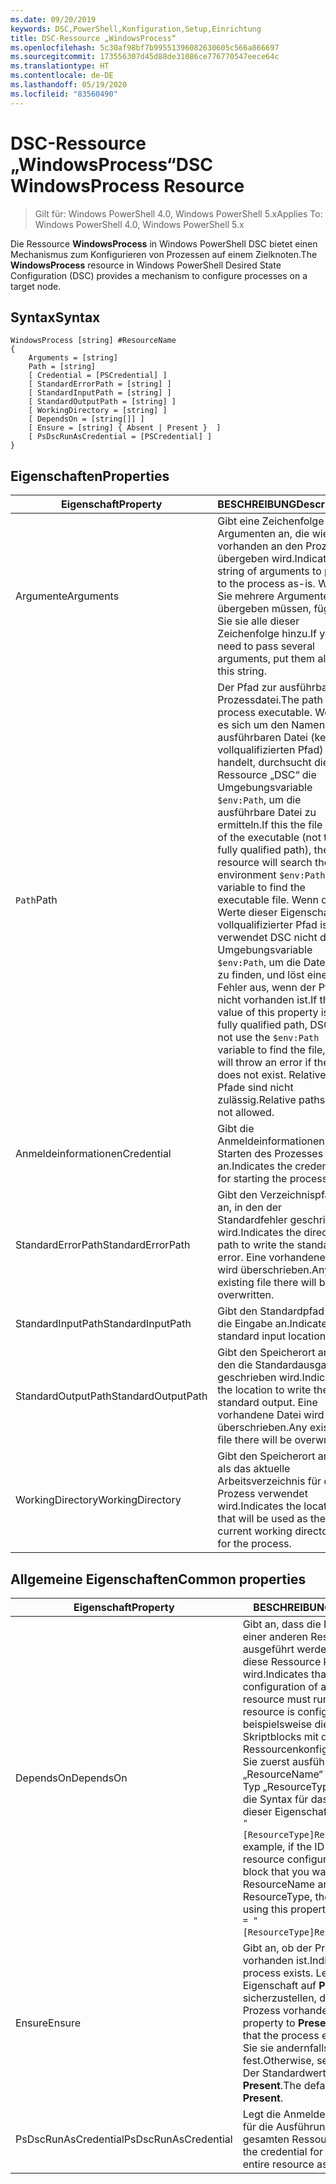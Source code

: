 ```yaml
---
ms.date: 09/20/2019
keywords: DSC,PowerShell,Konfiguration,Setup,Einrichtung
title: DSC-Ressource „WindowsProcess“
ms.openlocfilehash: 5c30af98bf7b99551396082630605c566a866697
ms.sourcegitcommit: 173556307d45d88de31086ce776770547eece64c
ms.translationtype: HT
ms.contentlocale: de-DE
ms.lasthandoff: 05/19/2020
ms.locfileid: "83560490"
---
```

# <a name="dsc-windowsprocess-resource"></a><span data-ttu-id="fb54a-103">DSC-Ressource „WindowsProcess“</span><span class="sxs-lookup"><span data-stu-id="fb54a-103">DSC WindowsProcess Resource</span></span>

> <span data-ttu-id="fb54a-104">Gilt für: Windows PowerShell 4.0, Windows PowerShell 5.x</span><span class="sxs-lookup"><span data-stu-id="fb54a-104">Applies To: Windows PowerShell 4.0, Windows PowerShell 5.x</span></span>

<span data-ttu-id="fb54a-105">Die Ressource **WindowsProcess** in Windows PowerShell DSC bietet einen Mechanismus zum Konfigurieren von Prozessen auf einem Zielknoten.</span><span class="sxs-lookup"><span data-stu-id="fb54a-105">The **WindowsProcess** resource in Windows PowerShell Desired State Configuration (DSC) provides a mechanism to configure processes on a target node.</span></span>

## <a name="syntax"></a><span data-ttu-id="fb54a-106">Syntax</span><span class="sxs-lookup"><span data-stu-id="fb54a-106">Syntax</span></span>

```Syntax
WindowsProcess [string] #ResourceName
{
    Arguments = [string]
    Path = [string]
    [ Credential = [PSCredential] ]
    [ StandardErrorPath = [string] ]
    [ StandardInputPath = [string] ]
    [ StandardOutputPath = [string] ]
    [ WorkingDirectory = [string] ]
    [ DependsOn = [string[]] ]
    [ Ensure = [string] { Absent | Present }  ]
    [ PsDscRunAsCredential = [PSCredential] ]
}
```

## <a name="properties"></a><span data-ttu-id="fb54a-107">Eigenschaften</span><span class="sxs-lookup"><span data-stu-id="fb54a-107">Properties</span></span>

|<span data-ttu-id="fb54a-108">Eigenschaft</span><span class="sxs-lookup"><span data-stu-id="fb54a-108">Property</span></span> |<span data-ttu-id="fb54a-109">BESCHREIBUNG</span><span class="sxs-lookup"><span data-stu-id="fb54a-109">Description</span></span> |
|---|---|
|<span data-ttu-id="fb54a-110">Argumente</span><span class="sxs-lookup"><span data-stu-id="fb54a-110">Arguments</span></span> |<span data-ttu-id="fb54a-111">Gibt eine Zeichenfolge von Argumenten an, die wie vorhanden an den Prozess übergeben wird.</span><span class="sxs-lookup"><span data-stu-id="fb54a-111">Indicates a string of arguments to pass to the process as-is.</span></span> <span data-ttu-id="fb54a-112">Wenn Sie mehrere Argumente übergeben müssen, fügen Sie sie alle dieser Zeichenfolge hinzu.</span><span class="sxs-lookup"><span data-stu-id="fb54a-112">If you need to pass several arguments, put them all in this string.</span></span> |
|<span data-ttu-id="fb54a-113">`Path`</span><span class="sxs-lookup"><span data-stu-id="fb54a-113">Path</span></span> |<span data-ttu-id="fb54a-114">Der Pfad zur ausführbaren Prozessdatei.</span><span class="sxs-lookup"><span data-stu-id="fb54a-114">The path to the process executable.</span></span> <span data-ttu-id="fb54a-115">Wenn es sich um den Namen der ausführbaren Datei (keinen vollqualifizierten Pfad) handelt, durchsucht die Ressource „DSC“ die Umgebungsvariable `$env:Path`, um die ausführbare Datei zu ermitteln.</span><span class="sxs-lookup"><span data-stu-id="fb54a-115">If this the file name of the executable (not the fully qualified path), the DSC resource will search the environment `$env:Path` variable to find the executable file.</span></span> <span data-ttu-id="fb54a-116">Wenn der Werte dieser Eigenschaft ein vollqualifizierter Pfad ist, verwendet DSC nicht die Umgebungsvariable `$env:Path`, um die Dateien zu finden, und löst einen Fehler aus, wenn der Pfad nicht vorhanden ist.</span><span class="sxs-lookup"><span data-stu-id="fb54a-116">If the value of this property is a fully qualified path, DSC will not use the `$env:Path` variable to find the file, and will throw an error if the path does not exist.</span></span> <span data-ttu-id="fb54a-117">Relative Pfade sind nicht zulässig.</span><span class="sxs-lookup"><span data-stu-id="fb54a-117">Relative paths are not allowed.</span></span> |
|<span data-ttu-id="fb54a-118">Anmeldeinformationen</span><span class="sxs-lookup"><span data-stu-id="fb54a-118">Credential</span></span> |<span data-ttu-id="fb54a-119">Gibt die Anmeldeinformationen zum Starten des Prozesses an.</span><span class="sxs-lookup"><span data-stu-id="fb54a-119">Indicates the credentials for starting the process.</span></span> |
|<span data-ttu-id="fb54a-120">StandardErrorPath</span><span class="sxs-lookup"><span data-stu-id="fb54a-120">StandardErrorPath</span></span> |<span data-ttu-id="fb54a-121">Gibt den Verzeichnispfad an, in den der Standardfehler geschrieben wird.</span><span class="sxs-lookup"><span data-stu-id="fb54a-121">Indicates the directory path to write the standard error.</span></span> <span data-ttu-id="fb54a-122">Eine vorhandene Datei wird überschrieben.</span><span class="sxs-lookup"><span data-stu-id="fb54a-122">Any existing file there will be overwritten.</span></span> |
|<span data-ttu-id="fb54a-123">StandardInputPath</span><span class="sxs-lookup"><span data-stu-id="fb54a-123">StandardInputPath</span></span> |<span data-ttu-id="fb54a-124">Gibt den Standardpfad für die Eingabe an.</span><span class="sxs-lookup"><span data-stu-id="fb54a-124">Indicates the standard input location.</span></span> |
|<span data-ttu-id="fb54a-125">StandardOutputPath</span><span class="sxs-lookup"><span data-stu-id="fb54a-125">StandardOutputPath</span></span> |<span data-ttu-id="fb54a-126">Gibt den Speicherort an, in den die Standardausgabe geschrieben wird.</span><span class="sxs-lookup"><span data-stu-id="fb54a-126">Indicates the location to write the standard output.</span></span> <span data-ttu-id="fb54a-127">Eine vorhandene Datei wird überschrieben.</span><span class="sxs-lookup"><span data-stu-id="fb54a-127">Any existing file there will be overwritten.</span></span> |
|<span data-ttu-id="fb54a-128">WorkingDirectory</span><span class="sxs-lookup"><span data-stu-id="fb54a-128">WorkingDirectory</span></span> |<span data-ttu-id="fb54a-129">Gibt den Speicherort an, der als das aktuelle Arbeitsverzeichnis für den Prozess verwendet wird.</span><span class="sxs-lookup"><span data-stu-id="fb54a-129">Indicates the location that will be used as the current working directory for the process.</span></span> |

## <a name="common-properties"></a><span data-ttu-id="fb54a-130">Allgemeine Eigenschaften</span><span class="sxs-lookup"><span data-stu-id="fb54a-130">Common properties</span></span>

|<span data-ttu-id="fb54a-131">Eigenschaft</span><span class="sxs-lookup"><span data-stu-id="fb54a-131">Property</span></span> |<span data-ttu-id="fb54a-132">BESCHREIBUNG</span><span class="sxs-lookup"><span data-stu-id="fb54a-132">Description</span></span> |
|---|---|
|<span data-ttu-id="fb54a-133">DependsOn</span><span class="sxs-lookup"><span data-stu-id="fb54a-133">DependsOn</span></span> |<span data-ttu-id="fb54a-134">Gibt an, dass die Konfiguration einer anderen Ressource ausgeführt werden muss, bevor diese Ressource konfiguriert wird.</span><span class="sxs-lookup"><span data-stu-id="fb54a-134">Indicates that the configuration of another resource must run before this resource is configured.</span></span> <span data-ttu-id="fb54a-135">Wenn beispielsweise die ID des Skriptblocks mit der Ressourcenkonfiguration, den Sie zuerst ausführen möchten, „ResourceName“ und dessen Typ „ResourceType“ ist, lautet die Syntax für das Verwenden dieser Eigenschaft `DependsOn = "[ResourceType]ResourceName"`.</span><span class="sxs-lookup"><span data-stu-id="fb54a-135">For example, if the ID of the resource configuration script block that you want to run first is ResourceName and its type is ResourceType, the syntax for using this property is `DependsOn = "[ResourceType]ResourceName"`.</span></span> |
|<span data-ttu-id="fb54a-136">Ensure</span><span class="sxs-lookup"><span data-stu-id="fb54a-136">Ensure</span></span> |<span data-ttu-id="fb54a-137">Gibt an, ob der Prozess vorhanden ist.</span><span class="sxs-lookup"><span data-stu-id="fb54a-137">Indicates if the process exists.</span></span> <span data-ttu-id="fb54a-138">Legen Sie diese Eigenschaft auf **Present** fest, um sicherzustellen, dass der Prozess vorhanden ist.</span><span class="sxs-lookup"><span data-stu-id="fb54a-138">Set this property to **Present** to ensure that the process exists.</span></span> <span data-ttu-id="fb54a-139">Legen Sie sie andernfalls auf **Absent** fest.</span><span class="sxs-lookup"><span data-stu-id="fb54a-139">Otherwise, set it to **Absent**.</span></span> <span data-ttu-id="fb54a-140">Der Standardwert ist **Present**.</span><span class="sxs-lookup"><span data-stu-id="fb54a-140">The default value is **Present**.</span></span> |
|<span data-ttu-id="fb54a-141">PsDscRunAsCredential</span><span class="sxs-lookup"><span data-stu-id="fb54a-141">PsDscRunAsCredential</span></span> |<span data-ttu-id="fb54a-142">Legt die Anmeldeinformationen für die Ausführung der gesamten Ressource fest.</span><span class="sxs-lookup"><span data-stu-id="fb54a-142">Sets the credential for running the entire resource as.</span></span> |

